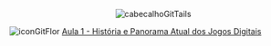 <div align="center">

![cabecalhoGitTails](https://github.com/user-attachments/assets/e49807ce-6a70-4c47-aa55-11e6ee7d896d)
  
</div>


![iconGitFlor](https://github.com/user-attachments/assets/04e7d657-05ab-40b3-b227-b166427726aa) [Aula 1 - História e Panorama Atual dos Jogos Digitais](https://github.com/brunamota/TopicosEmComputacaoGrafica/blob/main/Aulas/Aulas01.md)
